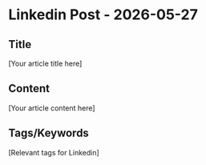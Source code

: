 # Linkedin Post - 2026-05-27

## Title
[Your article title here]

## Content
[Your article content here]

## Tags/Keywords
[Relevant tags for Linkedin]
